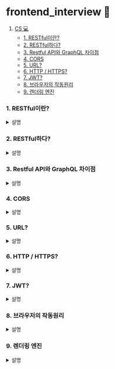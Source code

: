 # frontend_interview 🎤

1. [CS 💻 ](#RESTful이란?)   
    - [1. RESTful이란?](#1-RESTful이란?)   
    - [2. RESTful하다?](#2-RESTful하다?)
    - [3. Restful API와 GraphQL 차이점](#3-Restful-API와-GraphQL-차이점)
    - [4. CORS](#4-CORS)
    - [5. URL?](#5-URL?)
    - [6. HTTP / HTTPS?](#6-HTTP-/-HTTPS?)
    - [7. JWT?](#7-JWT?)
    - [8. 브라우저의 작동원리](#8-브라우저의-작동원리)
    - [9. 렌더링 엔진](#9-렌더링-엔진)

### 1. RESTful이란?
<details>
<summary>설명</summary>
REST(REpresentational State Transfer)ful API는 HTTP 통신에서 어떤 차원에 대한 CRUD 요청을 Resource와 Method로 표현하여 특정한 형태로 전달하는 방식<br/>
<br/>
RESTful API는 아래와 같다.<br/>
- Resource(자원, URI)<br/>
- Method(요청 방식, GET or POST 등)<br/>
- Representation of Resource(자원의 형태, JSON or XML 등)

---

**CRUD Operation**<br/>
1. Create : 생성(POST)<br/>
2. Read : 조회(GET)<br/>
3. Update : 수정(PUT)<br/>
4. Delete : 삭제(DELETE)<br/>
5. HEAD: header 정보 조회(HEAD)
</details>

### 2. RESTful하다?

<details>
<summary>설명</summary>
많은 API 개발자들은 RESTful한 API란, ‘각 구성요소들의 역할이 완벽하게 분리되어 있는 것’ 이라고 한다. URI는 각 리소스(자원)를 명확하게 인식할 수 있도록 용이한 표현방식을 가져야 하며, 각 리소스에 대한 행위(메소드)를 HTTP 메소드를 이용하여 Uniform(일관성)하게 정의할 수 있어야 한다. 
</details>

### 3. Restful API와 GraphQL 차이점

<details>
<summary>설명</summary>
RESTful API 는 Resource 마다 하나의 Endpoint 를 가지고, 그 Endpoint 에서 그 Resource 에 대한 거의 모든 것을 담당한다. 반면, GraphQL 은 전체 API 를 위해서 단 하나의 Endpoint 만을 사용한다. <br/>
<br/>
Restful API 는 하나의 Endpoint 에서 돌려줄 수 있는 응답의 구조가 정해져 있는 경우가 많다. 반면, GraphQL 은 사용자가 응답의 구조를 자신이 원하는 방식으로 바꿀 수 있다.

---
**GraphQL?**

GraphQL 은 Graph Query Language 의 줄임말이다.

GraphQL 은 Query Language 중에서도 **Server API 를 통해 정보를 주고받기 위해 사용하는 Query Language** 이다.

```
Restful API 로는 다양한 기종에서 필요한 정보들을 일일히 구현하는 것이 힘들었다. 
예를 들어 IOS 와 Android 에서 필요한 정보들이 조금씩 달랐고, 그 다른 부분마다 API를 구현하는 것이 힘들었다.
```

</details>

### 4. CORS

<details><summary>설명
</summary>

Cross-Origin Resource Sharing(CORS)은 추가적인 HTTP header를 사용해서 애플리케이션이 다른 origin의 리소스에 접근할 수 있도록 하는 메커니즘을 말 한다. 하지만 다른 origin에서 내 리소스에 함부로 접근하지 못하게 하기 위해 사용된다.

</details>

### 5. URL?

<details><summary>설명
</summary>

네트워크 상에서 자원이 어디 있는지를 알려주기 위한 규약 

![url](https://user-images.githubusercontent.com/64053930/145674613-3725786d-dd58-402c-9d94-4310f0bf370c.png)<br/>
(이미지 출처: https://beomy.github.io/tech/browser/cors/)
</details>

### 6. HTTP / HTTPS?

<details><summary>설명
</summary>

- http?<br/>
    서버/클라이언트 모델을 따라 데이터를 주고 받기 위한 프로토콜
    
- https?<br/>
    HTTP에 데이터 암호화가 추가된 프로토콜

</details>

### 7. JWT?

<details><summary>설명
</summary>

선택적 서명 및 선택적 암호화를 사용하여 데이터를 만들기 위한 인터넷 표준으로, 페이로드는 몇몇 클레임(claim) 표명(assert)을 처리하는 JSON을 보관하고 있다. 토큰은 비공개 시크릿 키 또는 공개/비공개 키를 사용하여 서명된다.

JSON 객체를 사용해 입장권을 발급해준다고 생각하면 된다.

</details>

### 8. 브라우저의 작동원리

<details><summary>설명
</summary>

웹 브라우저가 웹 서버에 필요한 자원(웹 페이지)을 요청하면 서버는 응답하고 웹 브라우저는 이를 해석한 후 사용자(Client)에게 보여준다. 보통 자원은 HTML 문서지만 PDF, 이미지 등 다양한 형태일 수 있다.

![image](https://user-images.githubusercontent.com/64053930/145927721-8f12b961-f1c7-4a5f-8732-8b6974e3fed8.png)
(이미지 출처: https://d2.naver.com/helloworld/59361)

</details>

### 9. 렌더링 엔진

<details><summary>설명
</summary>

> 렌더링 엔진은 HTML, XML, 이미지 등 요청받은 내용을 브라우저 화면에 표시하는 엔진

각 브라우저마다 렌더링 엔진이 다르기 때문에 같은 페이지가 다르게 보이는 경우가 있다.


```
-moz-border-radius: 1em; // 파이어폭스 브라우저에 적용
-ms-border-radius: 2em; // 익스플로어에 적용, 보통 생략
-o-border-radius: 3em; // 오페라에 적용
-webkit-border-radius: 4em; // 구글, 사파리 브라우저에 적용
```

렌더링 엔진의 종류는 아래와 같다.

- Blink - 크롬, 오페라
- Webkit - 사파리
- Trident - 익스플로어
-  EdgeHTML - 마이크로소프트 엣지

*Blink는 구글이 Webkit을 대체하기 위해 자체적으로 개발한 엔진*

렌더링 엔진은 좀 더 나은 사용자 경험을 위해 가능하면 빠르게 내용을 표시그래서 일련의 과정들이 동기적으로 진행되지 않습니다. HTML을 파싱 할 때까지 기다리지 않고 렌더 트리 배치와 그리기 과정을 시작
</details>
